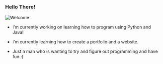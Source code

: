 ### Hello There!
![Welcome](https://uwfvoyager.com/wp-content/uploads/2022/03/275190361_496656592098565_5048406593577103936_n-900x596.jpg)

-  I’m currently working on learning how to program using Python and Java!
-  I’m currently learning how to create a portfolio and a website.

- Just a man who is wanting to try and figure out programming and have fun :)



<!--
**DocHolidayHunter/DocHolidayHunter** is a ✨ _special_ ✨ repository because its `README.md` (this file) appears on your GitHub profile.

Here are some ideas to get you started:

- 🔭 I’m currently working on ...
- 🌱 I’m currently learning ...
- 👯 I’m looking to collaborate on ...
- 🤔 I’m looking for help with ...
- 💬 Ask me about ...
- 📫 How to reach me: ...
- 😄 Pronouns: ...
- ⚡ Fun fact: ...
-->
